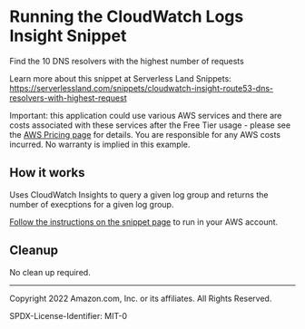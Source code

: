 # Running the CloudWatch Logs Insight Snippet

Find the 10 DNS resolvers with the highest number of requests

Learn more about this snippet at Serverless Land Snippets: https://serverlessland.com/snippets/cloudwatch-insight-route53-dns-resolvers-with-highest-request

Important: this application could use various AWS services and there are costs associated with these services after the Free Tier usage - please see the [AWS Pricing page](https://aws.amazon.com/pricing/) for details. You are responsible for any AWS costs incurred. No warranty is implied in this example.


## How it works

Uses CloudWatch Insights to query a given log group and returns the number of execptions for a given log group.

[Follow the instructions on the snippet page](https://serverlessland.com/snippets/cloudwatch-insight-route53-dns-resolvers-with-highest-request) to run in your AWS account.


## Cleanup

No clean up required.

---

Copyright 2022 Amazon.com, Inc. or its affiliates. All Rights Reserved.

SPDX-License-Identifier: MIT-0
